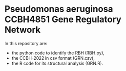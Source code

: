 # Pseudomonas aeruginosa CCBH4851 Gene Regulatory Network

In this repository are:

- the python code to identify the RBH (RBH.py),
- the CCBH-2022 in csv format (GRN.csv),
- the R code for its structural analysis (GRN.R).
